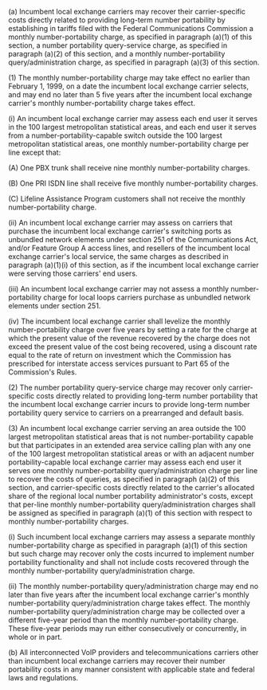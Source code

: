 (a) Incumbent local exchange carriers may recover their carrier-specific costs directly related to providing long-term number portability by establishing in tariffs filed with the Federal Communications Commission a monthly number-portability charge, as specified in paragraph (a)(1) of this section, a number portability query-service charge, as specified in paragraph (a)(2) of this section, and a monthly number-portability query/administration charge, as specified in paragraph (a)(3) of this section.

(1) The monthly number-portability charge may take effect no earlier than February 1, 1999, on a date the incumbent local exchange carrier selects, and may end no later than 5 five years after the incumbent local exchange carrier's monthly number-portability charge takes effect.

(i) An incumbent local exchange carrier may assess each end user it serves in the 100 largest metropolitan statistical areas, and each end user it serves from a number-portability-capable switch outside the 100 largest metropolitan statistical areas, one monthly number-portability charge per line except that:

(A) One PBX trunk shall receive nine monthly number-portability charges.

(B) One PRI ISDN line shall receive five monthly number-portability charges.

(C) Lifeline Assistance Program customers shall not receive the monthly number-portability charge.

(ii) An incumbent local exchange carrier may assess on carriers that purchase the incumbent local exchange carrier's switching ports as unbundled network elements under section 251 of the Communications Act, and/or Feature Group A access lines, and resellers of the incumbent local exchange carrier's local service, the same charges as described in paragraph (a)(1)(i) of this section, as if the incumbent local exchange carrier were serving those carriers' end users.

(iii) An incumbent local exchange carrier may not assess a monthly number-portability charge for local loops carriers purchase as unbundled network elements under section 251.

(iv) The incumbent local exchange carrier shall levelize the monthly number-portability charge over five years by setting a rate for the charge at which the present value of the revenue recovered by the charge does not exceed the present value of the cost being recovered, using a discount rate equal to the rate of return on investment which the Commission has prescribed for interstate access services pursuant to Part 65 of the Commission's Rules.

(2) The number portability query-service charge may recover only carrier-specific costs directly related to providing long-term number portability that the incumbent local exchange carrier incurs to provide long-term number portability query service to carriers on a prearranged and default basis.

(3) An incumbent local exchange carrier serving an area outside the 100 largest metropolitan statistical areas that is not number-portability capable but that participates in an extended area service calling plan with any one of the 100 largest metropolitan statistical areas or with an adjacent number portability-capable local exchange carrier may assess each end user it serves one monthly number-portability query/administration charge per line to recover the costs of queries, as specified in paragraph (a)(2) of this section, and carrier-specific costs directly related to the carrier's allocated share of the regional local number portability administrator's costs, except that per-line monthly number-portability query/administration charges shall be assigned as specified in paragraph (a)(1) of this section with respect to monthly number-portability charges.

(i) Such incumbent local exchange carriers may assess a separate monthly number-portability charge as specified in paragraph (a)(1) of this section but such charge may recover only the costs incurred to implement number portability functionality and shall not include costs recovered through the monthly number-portability query/administration charge.

(ii) The monthly number-portability query/administration charge may end no later than five years after the incumbent local exchange carrier's monthly number-portability query/administration charge takes effect. The monthly number-portability query/administration charge may be collected over a different five-year period than the monthly number-portability charge. These five-year periods may run either consecutively or concurrently, in whole or in part.

(b) All interconnected VoIP providers and telecommunications carriers other than incumbent local exchange carriers may recover their number portability costs in any manner consistent with applicable state and federal laws and regulations.

